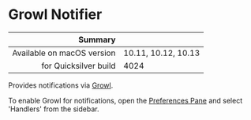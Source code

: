 # Growl Notifier



 Summary                    | &nbsp; 
---------------------------:|:--------------------
 Available on macOS version | 10.11, 10.12, 10.13
      for Quicksilver build | 4024


Provides notifications via [Growl](http://www.growl.info).  
  
To enable Growl for notifications, open the [Preferences
Pane](qs://preferences#QSSettingsPanePlaceholder) and select 'Handlers' from
the sidebar.